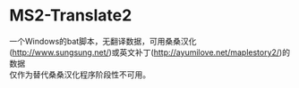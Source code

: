 # MS2-Translate2  
一个Windows的bat脚本，无翻译数据，可用桑桑汉化(http://www.sungsung.net/)或英文补丁(http://ayumilove.net/maplestory2/)的数据  
仅作为替代桑桑汉化程序阶段性不可用。
